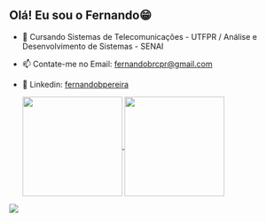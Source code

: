 ## Olá! Eu sou o Fernando😁

- 🔭 Cursando Sistemas de Telecomunicações - UTFPR / Análise e Desenvolvimento de Sistemas - SENAI
- 📫 Contate-me no Email: fernandobrcpr@gmail.com
- 👔 Linkedin: [fernandobpereira](https://www.linkedin.com/in/fernandobpereira/)

  <div>
  <a href="https://github.com/FgameCorp">
  <img height="180em" align="center" src="https://github-readme-stats.vercel.app/api?username=FgameCorp&show_icons=true&theme=transparent&include_all_commits-false&count_private-true" />
  <img height="180em" align="center" src="https://github-readme-stats.vercel.app/api/top-langs?username=FgameCorp&theme=transparent&langs_count=16&theme-transparenta&hide_progress=true" />
</div>

![](https://github.com/camilafernanda/camilafernanda/raw/output/github-contribution-grid-snake.svg)




